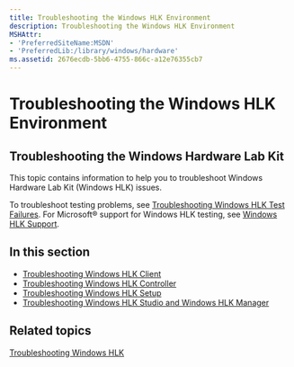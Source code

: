 ```yaml
---
title: Troubleshooting the Windows HLK Environment
description: Troubleshooting the Windows HLK Environment
MSHAttr:
- 'PreferredSiteName:MSDN'
- 'PreferredLib:/library/windows/hardware'
ms.assetid: 2676ecdb-5bb6-4755-866c-a12e76355cb7
---
```


# Troubleshooting the Windows HLK Environment


## <span id="Troubleshooting-the-Windows-Hardware-Lab-Kit"></span><span id="troubleshooting_the_windows_hardware_lab_kit"></span><span id="TROUBLESHOOTING_THE_WINDOWS_HARDWARE_LAB_KIT"></span>Troubleshooting the Windows Hardware Lab Kit


This topic contains information to help you to troubleshoot Windows Hardware Lab Kit (Windows HLK) issues.

To troubleshoot testing problems, see [Troubleshooting Windows HLK Test Failures](troubleshooting-windows-hlk-test-failures.md). For Microsoft® support for Windows HLK testing, see [Windows HLK Support](windows-hlk-support.md).

## <span id="in_this_section"></span>In this section


-   [Troubleshooting Windows HLK Client](troubleshooting-windows-hlk-client.md)
-   [Troubleshooting Windows HLK Controller](troubleshooting-windows-hlk-controller.md)
-   [Troubleshooting Windows HLK Setup](troubleshooting-windows-hlk-setup.md)
-   [Troubleshooting Windows HLK Studio and Windows HLK Manager](troubleshooting-windows-hlk-studio-and-windows-hlk-manager.md)

## <span id="related_topics"></span>Related topics


[Troubleshooting Windows HLK](troubleshooting-windows-hlk.md)

 

 







